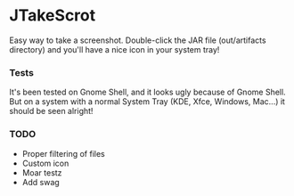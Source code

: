 JTakeScrot
==========

Easy way to take a screenshot. Double-click the JAR file (out/artifacts
directory) and you'll have a nice icon in your system tray!

### Tests
It's been tested on Gnome Shell, and it looks ugly because of Gnome Shell.
But on a system with a normal System Tray (KDE, Xfce, Windows, Mac...) it
should be seen alright!

### TODO
* Proper filtering of files
* Custom icon
* Moar testz
* Add swag
